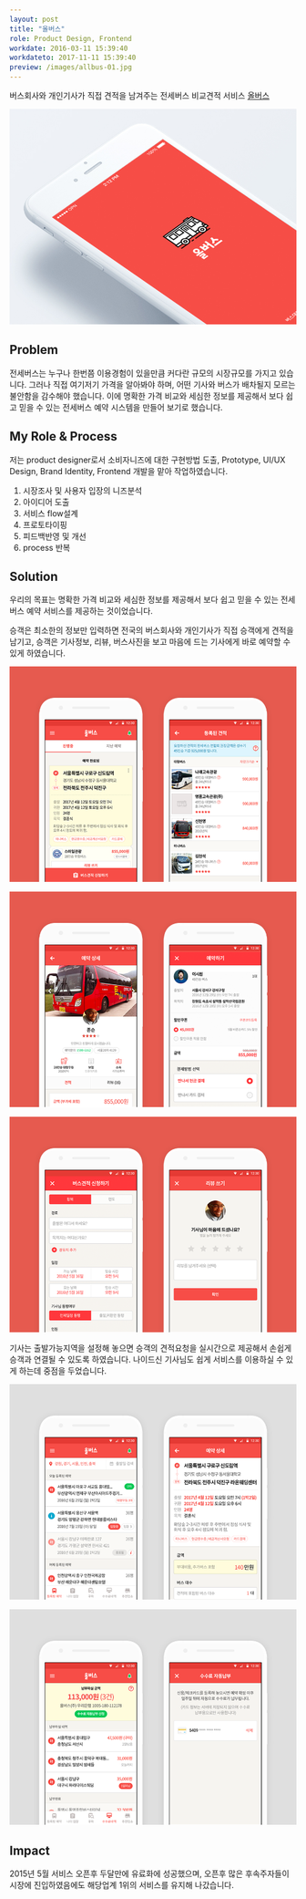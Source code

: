 ```yaml
---
layout: post
title: "올버스"
role: Product Design, Frontend
workdate: 2016-03-11 15:39:40
workdateto: 2017-11-11 15:39:40
preview: /images/allbus-01.jpg
---
```


버스회사와 개인기사가 직접 견적을 남겨주는 전세버스 비교견적 서비스 [올버스](https://allbus.kr)

![Picture 1](/images/allbus-01.jpg)

## Problem

전세버스는 누구나 한번쯤 이용경험이 있을만큼 커다란 규모의 시장규모를 가지고 있습니다. 그러나 직접 여기저기 가격을 알아봐야 하며, 어떤 기사와 버스가 배차될지 모르는 불안함을 감수해야 했습니다. 이에 명확한 가격 비교와 세심한 정보를 제공해서 보다 쉽고 믿을 수 있는 전세버스 예약 시스템을 만들어 보기로 했습니다.

##  My Role & Process

저는 product designer로서 소비자니즈에 대한 구현방법 도출, Prototype, UI/UX Design, Brand Identity, Frontend 개발을 맡아 작업하였습니다.
 
1. 시장조사 및 사용자 입장의 니즈분석
2. 아이디어 도출
3. 서비스 flow설계
4. 프로토타이핑
5. 피드백반영 및 개선
6. process 반복

## Solution

우리의 목표는 명확한 가격 비교와 세심한 정보를 제공해서 보다 쉽고 믿을 수 있는 전세버스 예약 서비스를 제공하는 것이었습니다.

승객은 최소한의 정보만 입력하면 전국의 버스회사와 개인기사가 직접 승객에게 견적을 남기고, 승객은 기사정보, 리뷰, 버스사진을 보고 마음에 드는 기사에게 바로 예약할 수 있게 하였습니다.

![Picture 2](/images/allbus-02.png)

![Picture 3](/images/allbus-03.png)

![Picture 4](/images/allbus-04.png)

기사는 출발가능지역을 설정해 놓으면 승객의 견적요청을 실시간으로 제공해서 손쉽게 승객과 연결될 수 있도록 하였습니다. 나이드신 기사님도 쉽게 서비스를 이용하실 수 있게 하는데 중점을 두었습니다.

![Picture 5](/images/allbus-05.png)

![Picture 6](/images/allbus-06.png)

## Impact

2015년 5월 서비스 오픈후 두달만에 유료화에 성공했으며, 오픈후 많은 후속주자들이 시장에 진입하였음에도 해당업계 1위의 서비스를 유지해 나갔습니다.